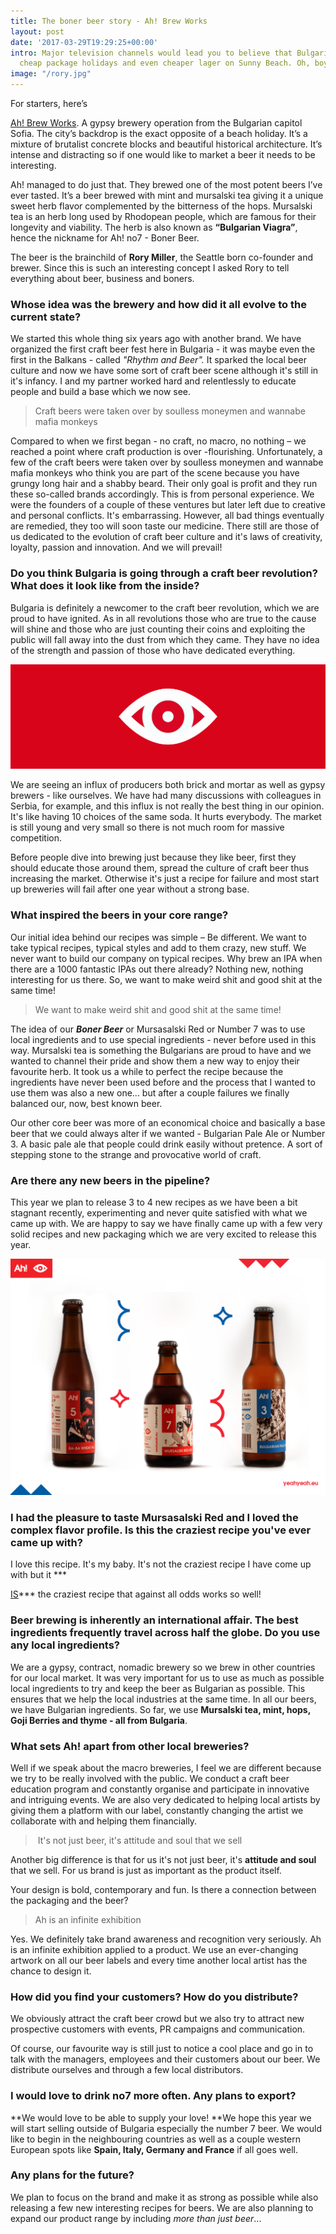```yaml
---
title: The boner beer story - Ah! Brew Works
layout: post
date: '2017-03-29T19:29:25+00:00'
intro: Major television channels would lead you to believe that Bulgaria is all about
  cheap package holidays and even cheaper lager on Sunny Beach. Oh, boy are they wrong.
image: "/rory.jpg"
---
```



For starters, here’s

<a href="http://yeahyeah.eu">Ah! Brew Works</a>. A gypsy brewery operation from the Bulgarian capitol Sofia. The city’s backdrop is the exact opposite of a beach holiday. It’s a mixture of brutalist concrete blocks and beautiful historical architecture. It’s intense and distracting so if one would like to market a beer it needs to be interesting.

Ah! managed to do just that. They brewed one of the most potent beers I’ve ever tasted. It’s a beer brewed with mint and mursalski tea giving it a unique sweet herb flavor complemented by the bitterness of the hops. Mursalski tea is an herb long used by Rhodopean people, which are famous for their longevity and viability. The herb is also known as **“Bulgarian Viagra”**, hence the nickname for Ah! no7 - Boner Beer.

The beer is the brainchild of **Rory Miller**, the Seattle born co-founder and brewer. Since this is such an interesting concept I asked Rory to tell everything about beer, business and boners.

### Whose idea was the brewery and how did it all evolve to the current state?

We started this whole thing six years ago with another brand. We have organized the first craft beer fest here in Bulgaria - it was maybe even the first in the Balkans - called *"Rhythm and Beer".* It sparked the local beer culture and now we have some sort of craft beer scene although it's still in it's infancy. I and my partner worked hard and relentlessly to educate people and build a base which we now see.
<blockquote>Craft beers were taken over by soulless moneymen and wannabe mafia monkeys</blockquote>

Compared to when we first began - no craft, no macro, no nothing – we reached a point where craft production is over -flourishing. Unfortunately, a few of the craft beers were taken over by soulless moneymen and wannabe mafia monkeys who think you are part of the scene because you have grungy long hair and a shabby beard. Their only goal is profit and they run these so-called brands accordingly. This is from personal experience. We were the founders of a couple of these ventures but later left due to creative and personal conflicts. It's embarrassing. However, all bad things eventually are remedied, they too will soon taste our medicine. There still are those of us dedicated to the evolution of craft beer culture and it's laws of creativity, loyalty, passion and innovation. And we will prevail!

### Do you think Bulgaria is going through a craft beer revolution? What does it look like from the inside?

Bulgaria is definitely a newcomer to the craft beer revolution, which we are proud to have ignited. As in all revolutions those who are true to the cause will shine and those who are just counting their coins and exploiting the public will fall away into the dust from which they came. They have no idea of the strength and passion of those who have dedicated everything.

![](/uploads/ah.gif)

We are seeing an influx of producers both brick and mortar as well as gypsy brewers - like ourselves. We have had many discussions with colleagues in Serbia, for example, and this influx is not really the best thing in our opinion.  It's like having 10 choices of the same soda. It hurts everybody. The market is still young and very small so there is not much room for massive competition.

Before people dive into brewing just because they like beer, first they should educate those around them, spread the culture of craft beer thus increasing the market. Otherwise it's just a recipe for failure and most start up breweries will fail after one year without a strong base.

### What inspired the beers in your core range?

Our initial idea behind our recipes was simple – Be different. We want to take typical recipes, typical styles and add to them crazy, new stuff. We never want to build our company on typical recipes. Why brew an IPA when there are a 1000 fantastic IPAs out there already? Nothing new, nothing interesting for us there. So, we want to make weird shit and good shit at the same time!
<blockquote>We want to make weird shit and good shit at the same time!</blockquote>

The idea of our ***Boner Beer*** or Mursasalski Red or Number 7 was to use local ingredients and to use special ingredients - never before used in this way. Mursalski tea is something the Bulgarians are proud to have and we wanted to channel their pride and show them a new way to enjoy their favourite herb. It took us a while to perfect the recipe because the ingredients have never been used before and the process that I wanted to use them was also a new one... but after a couple failures we finally balanced our, now, best known beer.

Our other core beer was more of an economical choice and basically a base beer that we could always alter if we wanted - Bulgarian Pale Ale or Number 3. A basic pale ale that people could drink easily without pretence. A sort of stepping stone to the strange and provocative world of craft.

### Are there any new beers in the pipeline?

This year we plan to release 3 to 4 new recipes as we have been a bit stagnant recently, experimenting and never quite satisfied with what we came up with. We are happy to say we have finally came up with a few very solid recipes and new packaging which we are very excited to release this year.

![](/uploads/ah.png)

### I had the pleasure to taste Mursasalski Red and I loved the complex flavor profile. Is this the craziest recipe you've ever came up with?

I love this recipe. It's my baby. It's not the craziest recipe I have come up with but it ***

<u>IS</u>*** the craziest recipe that against all odds works so well!

### Beer brewing is inherently an international affair. The best ingredients frequently travel across half the globe. Do you use any local ingredients?

We are a gypsy, contract, nomadic brewery so we brew in other countries for our local market. It was very important for us to use as much as possible local ingredients to try and keep the beer as Bulgarian as possible. This ensures that we help the local industries at the same time. In all our beers, we have Bulgarian ingredients. So far, we use **Mursalski tea, mint, hops, Goji Berries and thyme - all from Bulgaria**.

### What sets Ah! apart from other local breweries?

Well if we speak about the macro breweries, I feel we are different because we try to be really involved with the public. We conduct a craft beer education program and constantly organise and participate in innovative and intriguing events. We are also very dedicated to helping local artists by giving them a platform with our label, constantly changing the artist we collaborate with and helping them financially.
<blockquote>&nbsp;It's not just beer, it's attitude and soul that we sell</blockquote>

Another big difference is that for us it's not just beer, it's **attitude and soul** that we sell. For us brand is just as important as the product itself.

Your design is bold, contemporary and fun. Is there a connection between the packaging and the beer?
<blockquote>Ah is an infinite exhibition</blockquote>

Yes. We definitely take brand awareness and recognition very seriously. Ah is an infinite exhibition applied to a product. We use an ever-changing artwork on all our beer labels and every time another local artist has the chance to design it.

### How did you find your customers? How do you distribute?

We obviously attract the craft beer crowd but we also try to attract new prospective customers with events, PR campaigns and communication.

Of course, our favourite way is still just to notice a cool place and go in to talk with the managers, employees and their customers about our beer. We distribute ourselves and through a few local distributors.

### I would love to drink no7 more often. Any plans to export?

**We would love to be able to supply your love! **We hope this year we will start selling outside of Bulgaria especially the number 7 beer. We would like to begin in the neighbouring countries as well as a couple western European spots like **Spain, Italy, Germany and France** if all goes well.

### Any plans for the future?

We plan to focus on the brand and make it as strong as possible while also releasing a few new interesting recipes for beers. We are also planning to expand our product range by including *more than just beer*...